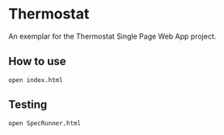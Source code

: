 # Thermostat

An exemplar for the Thermostat Single Page Web App project.

## How to use

```
open index.html
```

## Testing

```
open SpecRunner.html
```
